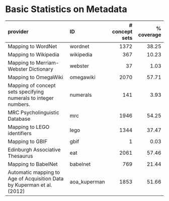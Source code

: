 # Basic Statistics on Metadata

| provider                                                               | ID           |   # concept sets |   % coverage |
|:-----------------------------------------------------------------------|:-------------|-----------------:|-------------:|
| Mapping to WordNet                                                     | wordnet      |             1372 |        38.25 |
| Mapping to Wikipedia                                                   | wikipedia    |              367 |        10.23 |
| Mapping to Merriam-Webster Dictionary                                  | webster      |               37 |         1.03 |
| Mapping to OmegaWiki                                                   | omegawiki    |             2070 |        57.71 |
| Mapping of concept sets specifying numerals to integer numbers.        | numerals     |              141 |         3.93 |
| MRC Psycholinguistic Database                                          | mrc          |             1946 |        54.25 |
| Mapping to LEGO identifiers                                            | lego         |             1344 |        37.47 |
| Mapping to GBIF                                                        | gbif         |                1 |         0.03 |
| Edinburgh Associative Thesaurus                                        | eat          |             2061 |        57.46 |
| Mapping to BabelNet                                                    | babelnet     |              769 |        21.44 |
| Automatic mapping to Age of Acquisition Data by Kuperman et al. (2012) | aoa_kuperman |             1853 |        51.66 |